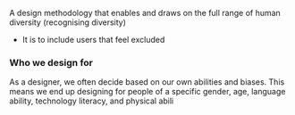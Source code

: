 A design methodology that enables and draws on the full range of human diversity (recognising diversity)
- It is to include users that feel excluded

### Who we design for
As a designer, we often decide based on our own abilities and biases. This means we end up designing for people of a specific gender, age, language ability, technology literacy, and physical abili